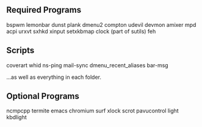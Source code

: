 ## Required Programs
bspwm
lemonbar
dunst
plank
dmenu2
compton
udevil
devmon
amixer
mpd
acpi
urxvt
sxhkd
xinput
setxkbmap
clock (part of sutils)
feh

## Scripts
coverart
whid
ns-ping
mail-sync
dmenu\_recent\_aliases
bar-msg

...as well as everything in each folder.

## Optional Programs
ncmpcpp
termite
emacs
chromium
surf
xlock
scrot
pavucontrol
light 
kbdlight
